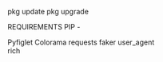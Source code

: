 pkg update 
pkg upgrade 

REQUIREMENTS PIP -

Pyfiglet
Colorama
requests
faker
user_agent                   
rich
